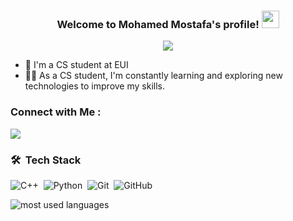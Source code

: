 <h3 align="center">
  Welcome to Mohamed Mostafa's profile!
  <img src="https://media.giphy.com/media/hvRJCLFzcasrR4ia7z/giphy.gif" width="28">
</h3>

<!-- Typing SVG by DenverCoder1 - https://github.com/DenverCoder1/readme-typing-svg -->
<p align="center">
  <a href="https://github.com/DenverCoder1/readme-typing-svg"><img src="https://readme-typing-svg.herokuapp.com/?lines=I'm%20a%20CS%20student%20at%20EUI;Always%20learning%20new%20things&font=Fira%20Code&center=true&width=440&height=45&color=f75c7e&vCenter=true&size=22"></a>
</p> 

- 🏢 I'm a CS student at EUI
- 👨‍💻 As a CS student, I'm constantly learning and exploring new technologies to improve my skills.


### Connect with Me :

<a href="https://www.linkedin.com/in/mohamed-mostafa-93212124b" target="_blank"><img src="https://img.shields.io/badge/-Mohamed%20Mostafa-0077B5?style=for-the-badge&logo=Linkedin&logoColor=white"/></a>

### 🛠 &nbsp;Tech Stack
![C++](https://img.shields.io/badge/C%2B%2B-05122A?style=flat&logo=C%2B%2B)&nbsp;
![Python](https://img.shields.io/badge/-Python%20-05122A?style=flat&logo=python)&nbsp;
![Git](https://img.shields.io/badge/-Git-05122A?style=flat&logo=git)&nbsp;
![GitHub](https://img.shields.io/badge/-GitHub-05122A?style=flat&logo=github)&nbsp;


<img align="left" src="https://github-readme-stats.vercel.app/api/top-langs?username=MohamedMostafa259&show_icons=true&locale=en&layout=compact&theme=radical" alt="most used languages" />
<br>
